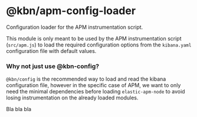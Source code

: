 # @kbn/apm-config-loader

Configuration loader for the APM instrumentation script.

This module is only meant to be used by the APM instrumentation script (`src/apm.js`)
to load the required configuration options from the `kibana.yaml` configuration file with
default values.

### Why not just use @kbn-config?

`@kbn/config` is the recommended way to load and read the kibana configuration file,
however in the specific case of APM, we want to only need the minimal dependencies
before loading `elastic-apm-node` to avoid losing instrumentation on the already loaded modules.


Bla bla bla